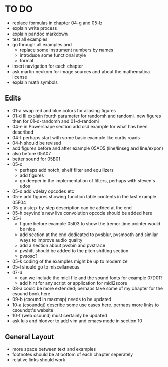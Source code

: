 TO DO
=====

- replace formulas in chapter 04-g and 05-b
- explain write process
- explain pandoc markdown
- test all examples
- go through all examples and
    - replace some instrument numbers by names
    - introduce some functional style
    - format 
- insert navigation for each chapter
- ask martin neukom for image sources and about the mathematica license
- explain math symbols


Edits
-----

- 01-a swap red and blue colors for aliasing figures
- 01-d III explain fourth parameter for randomh and randomi.
  new figures then for 01-d-randomh and 01-d-randomi
- 04-e in Powershape section add csd example for what has been described
- 04-f perhaps start with some basic example like curtis roads
- 04-h should be revised
- add figures before and after example 05A05 (line/linseg and line/expon)
- also before 05A07
- better sound for 05B01
- 05-c 
    - perhaps add notch, shelf filter and equilizers
    - add figures
    - go deeper in the implementation of filters, perhaps with steven's udos
- 05-d add vdelay opcodes etc
- 05-e add figures showing function table contents in the last example 05F04
- 05-g a step-by-step description can be added at the end
- 05-h oeyvind's new live convolution opcode should be added here
- 05-i 
    - figure before example 05I03 to show the tremor time pointer would be nice
    - add section at the end dedicated to pvsblur, pvsmooth and similar ways
      to improve audio quality
    - add a section about pvsbin and pvstrace
    - pvshift should be added to the pitch shifting section
    - pvsosc?
- 05-k coding of the examples might be up to modernize
- 05-l should go to miscellaneous
- 07-d 
    - can we include the midi file and the sound fonts for example 07D01?
    - add hint for any script or application for midi2score
- 08-a could be more extended; perhaps take some of my chapter for the
  csound book here
- 09-b (csound in maxmsp) needs to be updated
- 10-a (csoundqt) describe some use cases here. perhaps more links to 
  csoundqt's website
- 10-f (web csound) must certainly be updated
- ask luis and hlodver to add vim and emacs mode in section 10


General Layout
--------------

- more space between text and examples
- footnotes should be at bottom of each chapter seperately
- relative links should work
